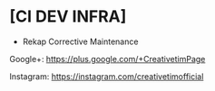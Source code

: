 # [CI DEV INFRA]

- Rekap Corrective Maintenance
  
Google+: <https://plus.google.com/+CreativetimPage>

Instagram: <https://instagram.com/creativetimofficial>

